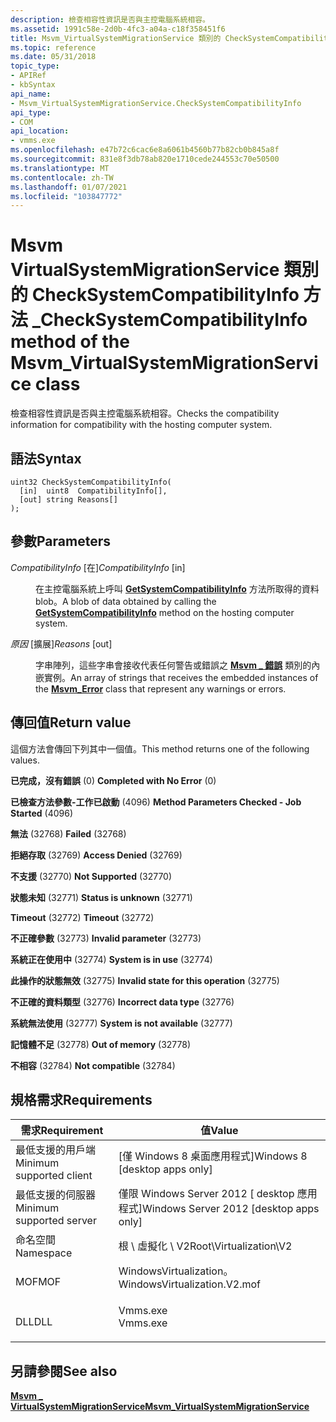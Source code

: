 ```yaml
---
description: 檢查相容性資訊是否與主控電腦系統相容。
ms.assetid: 1991c58e-2d0b-4fc3-a04a-c18f358451f6
title: Msvm_VirtualSystemMigrationService 類別的 CheckSystemCompatibilityInfo 方法
ms.topic: reference
ms.date: 05/31/2018
topic_type:
- APIRef
- kbSyntax
api_name:
- Msvm_VirtualSystemMigrationService.CheckSystemCompatibilityInfo
api_type:
- COM
api_location:
- vmms.exe
ms.openlocfilehash: e47b72c6cac6e8a6061b4560b77b82cb0b845a8f
ms.sourcegitcommit: 831e8f3db78ab820e1710cede244553c70e50500
ms.translationtype: MT
ms.contentlocale: zh-TW
ms.lasthandoff: 01/07/2021
ms.locfileid: "103847772"
---
```

# <a name="checksystemcompatibilityinfo-method-of-the-msvm_virtualsystemmigrationservice-class"></a><span data-ttu-id="63adf-103">Msvm VirtualSystemMigrationService 類別的 CheckSystemCompatibilityInfo 方法 \_</span><span class="sxs-lookup"><span data-stu-id="63adf-103">CheckSystemCompatibilityInfo method of the Msvm\_VirtualSystemMigrationService class</span></span>

<span data-ttu-id="63adf-104">檢查相容性資訊是否與主控電腦系統相容。</span><span class="sxs-lookup"><span data-stu-id="63adf-104">Checks the compatibility information for compatibility with the hosting computer system.</span></span>

## <a name="syntax"></a><span data-ttu-id="63adf-105">語法</span><span class="sxs-lookup"><span data-stu-id="63adf-105">Syntax</span></span>


```mof
uint32 CheckSystemCompatibilityInfo(
  [in]  uint8  CompatibilityInfo[],
  [out] string Reasons[]
);
```



## <a name="parameters"></a><span data-ttu-id="63adf-106">參數</span><span class="sxs-lookup"><span data-stu-id="63adf-106">Parameters</span></span>

<dl> <dt>

<span data-ttu-id="63adf-107">*CompatibilityInfo* \[在\]</span><span class="sxs-lookup"><span data-stu-id="63adf-107">*CompatibilityInfo* \[in\]</span></span>
</dt> <dd>

<span data-ttu-id="63adf-108">在主控電腦系統上呼叫 [**GetSystemCompatibilityInfo**](getsystemcompatibilityinfo-msvm-virtualsystemmigrationservice.md) 方法所取得的資料 blob。</span><span class="sxs-lookup"><span data-stu-id="63adf-108">A blob of data obtained by calling the [**GetSystemCompatibilityInfo**](getsystemcompatibilityinfo-msvm-virtualsystemmigrationservice.md) method on the hosting computer system.</span></span>

</dd> <dt>

<span data-ttu-id="63adf-109">*原因* \[擴展\]</span><span class="sxs-lookup"><span data-stu-id="63adf-109">*Reasons* \[out\]</span></span>
</dt> <dd>

<span data-ttu-id="63adf-110">字串陣列，這些字串會接收代表任何警告或錯誤之 [**Msvm \_ 錯誤**](msvm-error.md) 類別的內嵌實例。</span><span class="sxs-lookup"><span data-stu-id="63adf-110">An array of strings that receives the embedded instances of the [**Msvm\_Error**](msvm-error.md) class that represent any warnings or errors.</span></span>

</dd> </dl>

## <a name="return-value"></a><span data-ttu-id="63adf-111">傳回值</span><span class="sxs-lookup"><span data-stu-id="63adf-111">Return value</span></span>

<span data-ttu-id="63adf-112">這個方法會傳回下列其中一個值。</span><span class="sxs-lookup"><span data-stu-id="63adf-112">This method returns one of the following values.</span></span>

<dl> <dt>

<span data-ttu-id="63adf-113">**已完成，沒有錯誤** (0) </span><span class="sxs-lookup"><span data-stu-id="63adf-113">**Completed with No Error** (0)</span></span>
</dt> <dt>

<span data-ttu-id="63adf-114">**已檢查方法參數-工作已啟動** (4096) </span><span class="sxs-lookup"><span data-stu-id="63adf-114">**Method Parameters Checked - Job Started** (4096)</span></span>
</dt> <dt>

<span data-ttu-id="63adf-115">**無法** (32768) </span><span class="sxs-lookup"><span data-stu-id="63adf-115">**Failed** (32768)</span></span>
</dt> <dt>

<span data-ttu-id="63adf-116">**拒絕存取** (32769) </span><span class="sxs-lookup"><span data-stu-id="63adf-116">**Access Denied** (32769)</span></span>
</dt> <dt>

<span data-ttu-id="63adf-117">**不支援** (32770) </span><span class="sxs-lookup"><span data-stu-id="63adf-117">**Not Supported** (32770)</span></span>
</dt> <dt>

<span data-ttu-id="63adf-118">**狀態未知** (32771) </span><span class="sxs-lookup"><span data-stu-id="63adf-118">**Status is unknown** (32771)</span></span>
</dt> <dt>

<span data-ttu-id="63adf-119">**Timeout** (32772) </span><span class="sxs-lookup"><span data-stu-id="63adf-119">**Timeout** (32772)</span></span>
</dt> <dt>

<span data-ttu-id="63adf-120">**不正確參數** (32773) </span><span class="sxs-lookup"><span data-stu-id="63adf-120">**Invalid parameter** (32773)</span></span>
</dt> <dt>

<span data-ttu-id="63adf-121">**系統正在使用中** (32774) </span><span class="sxs-lookup"><span data-stu-id="63adf-121">**System is in use** (32774)</span></span>
</dt> <dt>

<span data-ttu-id="63adf-122">**此操作的狀態無效** (32775) </span><span class="sxs-lookup"><span data-stu-id="63adf-122">**Invalid state for this operation** (32775)</span></span>
</dt> <dt>

<span data-ttu-id="63adf-123">**不正確的資料類型** (32776) </span><span class="sxs-lookup"><span data-stu-id="63adf-123">**Incorrect data type** (32776)</span></span>
</dt> <dt>

<span data-ttu-id="63adf-124">**系統無法使用** (32777) </span><span class="sxs-lookup"><span data-stu-id="63adf-124">**System is not available** (32777)</span></span>
</dt> <dt>

<span data-ttu-id="63adf-125">**記憶體不足** (32778) </span><span class="sxs-lookup"><span data-stu-id="63adf-125">**Out of memory** (32778)</span></span>
</dt> <dt>

<span data-ttu-id="63adf-126">**不相容** (32784) </span><span class="sxs-lookup"><span data-stu-id="63adf-126">**Not compatible** (32784)</span></span>
</dt> </dl>

## <a name="requirements"></a><span data-ttu-id="63adf-127">規格需求</span><span class="sxs-lookup"><span data-stu-id="63adf-127">Requirements</span></span>



| <span data-ttu-id="63adf-128">需求</span><span class="sxs-lookup"><span data-stu-id="63adf-128">Requirement</span></span> | <span data-ttu-id="63adf-129">值</span><span class="sxs-lookup"><span data-stu-id="63adf-129">Value</span></span> |
|-------------------------------------|---------------------------------------------------------------------------------------------------------|
| <span data-ttu-id="63adf-130">最低支援的用戶端</span><span class="sxs-lookup"><span data-stu-id="63adf-130">Minimum supported client</span></span><br/> | <span data-ttu-id="63adf-131">\[僅 Windows 8 桌面應用程式\]</span><span class="sxs-lookup"><span data-stu-id="63adf-131">Windows 8 \[desktop apps only\]</span></span><br/>                                                              |
| <span data-ttu-id="63adf-132">最低支援的伺服器</span><span class="sxs-lookup"><span data-stu-id="63adf-132">Minimum supported server</span></span><br/> | <span data-ttu-id="63adf-133">僅限 Windows Server 2012 \[ desktop 應用程式\]</span><span class="sxs-lookup"><span data-stu-id="63adf-133">Windows Server 2012 \[desktop apps only\]</span></span><br/>                                                    |
| <span data-ttu-id="63adf-134">命名空間</span><span class="sxs-lookup"><span data-stu-id="63adf-134">Namespace</span></span><br/>                | <span data-ttu-id="63adf-135">根 \\ 虛擬化 \\ V2</span><span class="sxs-lookup"><span data-stu-id="63adf-135">Root\\Virtualization\\V2</span></span><br/>                                                                     |
| <span data-ttu-id="63adf-136">MOF</span><span class="sxs-lookup"><span data-stu-id="63adf-136">MOF</span></span><br/>                      | <dl> <span data-ttu-id="63adf-137"><dt>WindowsVirtualization。</dt></span><span class="sxs-lookup"><span data-stu-id="63adf-137"><dt>WindowsVirtualization.V2.mof</dt></span></span> </dl> |
| <span data-ttu-id="63adf-138">DLL</span><span class="sxs-lookup"><span data-stu-id="63adf-138">DLL</span></span><br/>                      | <dl> <span data-ttu-id="63adf-139"><dt>Vmms.exe</dt></span><span class="sxs-lookup"><span data-stu-id="63adf-139"><dt>Vmms.exe</dt></span></span> </dl>                     |



## <a name="see-also"></a><span data-ttu-id="63adf-140">另請參閱</span><span class="sxs-lookup"><span data-stu-id="63adf-140">See also</span></span>

<dl> <dt>

[<span data-ttu-id="63adf-141">**Msvm \_ VirtualSystemMigrationService**</span><span class="sxs-lookup"><span data-stu-id="63adf-141">**Msvm\_VirtualSystemMigrationService**</span></span>](msvm-virtualsystemmigrationservice.md)
</dt> </dl>

 

 




